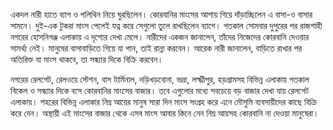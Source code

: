 একদল নারী হাতে ব্যাগ ও পলিথিন নিয়ে ঘুরছিলেন। কোরবানির মাংসের আশায় গিয়ে দাঁড়াচ্ছিলেন এ বাসা-ও বাসার সামনে। দুই-এক টুকরা মাংস পেলেই যত্ন করে সেগুলো তুলে রাখছিলেন ব্যাগে। গতকাল সোমবার দুপুরের পর রাজশাহী নগরের হোসনিগঞ্জ এলাকায় এ দৃশ্যের দেখা মেলে। নারীদের একজন জানালেন, তাঁদের নিজেদের কোরবানি দেওয়ার সামর্থ্য নেই। মানুষের বাসাবাড়িতে গিয়ে যা পান, তাই রান্না করবেন। আরেক নারী জানালেন, বাড়িতে রাখার পর অতিরিক্ত যা মাংস থাকবে, তা সন্ধ্যার দিকে বিক্রি করবেন।

নগরের রেলগেট, রেলওয়ে স্টেশন, বাস টার্মিনাল, দড়িখড়বোনা, ভদ্রা, লক্ষ্মীপুর, হড়গ্রামসহ বিভিন্ন এলাকায় গতকাল বিকেল ও সন্ধ্যার দিকে বসে কোরবানির মাংসের বাজার। তবে এগুলোর মধ্যে সবচেয়ে বড় বাজার দেখা যায় রেলগেট এলাকায়। শহরের বিভিন্ন এলাকার নিম্ন আয়ের মানুষ সারা দিন মাংস সংগ্রহ করে এনে মৌসুমি ব্যবসায়ীদের কাছে বিক্রি করে দেন। অস্থায়ী এই মাংসের বাজার থেকে এসব মাংস আবার কিনে নেন নিম্ন আয়সহ কোরবানি না দেওয়া মানুষেরা।
